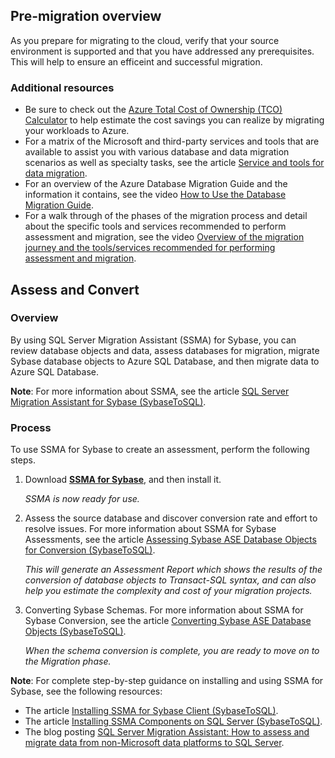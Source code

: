 ## Pre-migration overview

As you prepare for migrating to the cloud, verify that your source environment is supported and that you have addressed any prerequisites. This will help to ensure an efficeint and successful migration.

### Additional resources
- Be sure to check out the [Azure Total Cost of Ownership (TCO) Calculator](https://aka.ms/azure-tco) to help estimate the cost savings you can realize by migrating your workloads to Azure.
- For a matrix of the Microsoft and third-party services and tools that are available to assist you with various database and data migration scenarios as well as specialty tasks, see the article [Service and tools for data migration](https://docs.microsoft.com/azure/dms/dms-tools-matrix).
- For an overview of the Azure Database Migration Guide and the information it contains, see the video [How to Use the Database Migration Guide](https://azure.microsoft.com/resources/videos/how-to-use-the-azure-database-migration-guide/).
- For a walk through of the phases of the migration process and detail about the specific tools and services recommended to perform assessment and migration, see the video [Overview of the migration journey and the tools/services recommended for performing assessment and migration](https://azure.microsoft.com/resources/videos/overview-of-migration-and-recommended-tools-services/).

## Assess and Convert

### Overview

By using SQL Server Migration Assistant (SSMA) for Sybase, you can review database objects and data, assess databases for migration, migrate Sybase database objects to Azure SQL Database, and then migrate data to Azure SQL Database.

**Note**: For more information about SSMA, see the article [SQL Server Migration Assistant for Sybase (SybaseToSQL)](https://docs.microsoft.com/en-us/sql/ssma/sybase/sql-server-migration-assistant-for-sybase-sybasetosql).

### Process

To use SSMA for Sybase to create an assessment, perform the following steps.

1. Download **[SSMA for Sybase](https://www.microsoft.com/en-us/download/details.aspx?id=54256)**, and then install it.

    _SSMA is now ready for use._

2. Assess the source database and discover conversion rate and effort to resolve issues. For more information about SSMA for Sybase Assessments, see the article [Assessing Sybase ASE Database Objects for Conversion (SybaseToSQL)](https://docs.microsoft.com/en-us/sql/ssma/sybase/assessing-sybase-ase-database-objects-for-conversion-sybasetosql).

    _This will generate an Assessment Report which shows the results of the conversion of database objects to Transact-SQL syntax, and can also help you estimate the complexity and cost of your migration projects._

3. Converting Sybase Schemas. For more information about SSMA for Sybase Conversion, see the article [Converting Sybase ASE Database Objects (SybaseToSQL)](https://docs.microsoft.com/en-us/sql/ssma/sybase/converting-sybase-ase-database-objects-sybasetosql).

    _When the schema conversion is complete, you are ready to move on to the Migration phase._

**Note**: For complete step-by-step guidance on installing and using SSMA for Sybase, see the following resources:

* The article [Installing SSMA for Sybase Client (SybaseToSQL)](https://docs.microsoft.com/en-us/sql/ssma/sybase/installing-ssma-for-sybase-client-sybasetosql).
* The article [Installing SSMA Components on SQL Server (SybaseToSQL)](https://docs.microsoft.com/en-us/sql/ssma/sybase/installing-ssma-components-on-sql-server-sybasetosql).
* The blog posting [SQL Server Migration Assistant: How to assess and migrate data from non-Microsoft data platforms to SQL Server](https://blogs.msdn.microsoft.com/datamigration/2016/11/16/sql-server-migration-assistant-how-to-assess-and-migrate-databases-from-non-microsoft-data-platforms-to-sql-server/).
